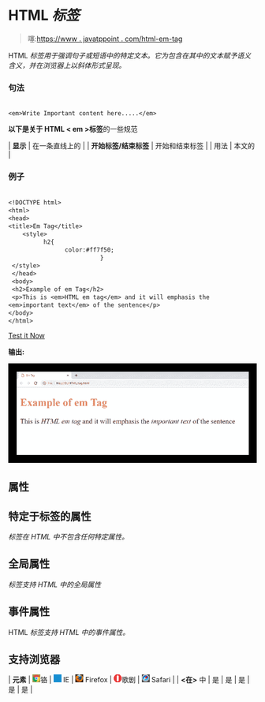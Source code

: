 # HTML *标签*

> 噻:[https://www . javatppoint . com/html-em-tag](https://www.javatpoint.com/html-em-tag)

HTML *标签用于强调句子或短语中的特定文本。它为包含在其中的文本赋予语义含义，并在浏览器上以斜体形式呈现。*

### 句法

```

<em>Write Important content here.....</em>

```

**以下是关于 HTML < em >标签**的一些规范

| **显示** | 在一条直线上的 |
| **开始标签/结束标签** | 开始和结束标签 |
| 用法 | 本文的 |

### 例子

```

<!DOCTYPE html>
<html>
<head>
<title>Em Tag</title>
    <style>
	      h2{
	            color:#ff7f50;
                          }
 </style>
 </head>
 <body>
 <h2>Example of em Tag</h2>
 <p>This is <em>HTML em tag</em> and it will emphasis the <em>important text</em> of the sentence</p>
</body>
</html>

```

[Test it Now](https://www.javatpoint.com/oprweb/test.jsp?filename=htmlemtag)

**输出:**

![HTML em tag](img/27824f9d8fceb0915283eff0350257c9.png)

## 属性

## 特定于标签的属性

*标签在 HTML 中不包含任何特定属性。*

## 全局属性

*标签支持 HTML 中的全局属性*

## 事件属性

HTML *标签支持 HTML 中的事件属性。*

## 支持浏览器

| **元素** | ![chrome browser](img/4fbdc93dc2016c5049ed108e7318df19.png)铬 | ![ie browser](img/83dd23df1fe8373fd5bf054b2c1dd88b.png) IE | ![firefox browser](img/4f001fff393888a8a807ed29b28145d1.png) Firefox | ![opera browser](img/6cad4a592cc69a052056a0577b4aac65.png)歌剧 | ![safari browser](img/a0f6a9711a92203c5dc5c127fe9c9fca.png) Safari |
| **<在>** 中 | 是 | 是 | 是 | 是 | 是 |